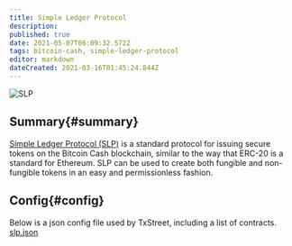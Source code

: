 ```yaml
---
title: Simple Ledger Protocol
description:
published: true
date: 2021-05-07T06:09:32.572Z
tags: bitcoin-cash, simple-ledger-protocol
editor: markdown
dateCreated: 2021-03-16T01:45:24.844Z
---
```


![SLP](https://txstreet.com/static/img/singles/house_logos/slp.png)

## Summary{#summary}

[Simple Ledger Protocol (SLP)](https://simpleledger.cash/) is a standard protocol for issuing secure tokens on the Bitcoin Cash blockchain, similar to the way that ERC-20 is a standard for Ethereum. SLP can be used to create both fungible and non-fungible tokens in an easy and permissionless fashion.

## Config{#config}

Below is a json config file used by TxStreet, including a list of contracts. [slp.json](/bitcoincash/houses/slp.json)
